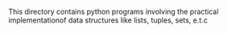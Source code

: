 This directory contains python programs involving the practical
implementationof data structures like lists, tuples, sets, e.t.c
